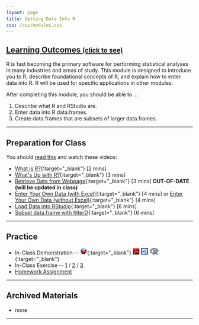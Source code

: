 ```yaml
---
layout: page
title: Getting Data Into R
css: /css/modules.css
---
```


<div class="panel-group-ILOs">
  <div class="panel panel-default">
    <div class="panel-heading">
      <h2 class="panel-title">
        <a data-toggle="collapse" href="#ILOs">Learning Outcomes <small>(click to see)</small></a>
      </h2>
    </div>
    <div id="ILOs" class="panel-collapse collapse">
      <div class="panel-body">
R is fast becoming the primary software for performing statistical analyses in many industries and areas of study.  This module is designed to introduce you to R, describe foundational concepts of R, and explain how to enter data into R.  R will be used for specific applications in other modules.

<p>After completing this module, you should be able to ...</p>

<ol>
  <li>Describe what R and RStudio are.</li>
  <li>Enter data into R data.frames.</li>
  <li>Create data.frames that are subsets of larger data.frames.</li>
</ol>
      </div>
    </div>
  </div>
</div>

----

## Preparation for Class

You should [read this](../../book/4_IntroStats.pdf) and watch these videos:

* [What is R?](https://www.youtube.com/v/TR2bHSJ_eck?version=3&autoplay=1){:target="_blank"} [2 mins] 
* [What's Up with R?](https://www.youtube.com/v/ZwYQPtU2Pa0?version=3&autoplay=1&start=1&end=111){:target="_blank"} [3 mins]
* [Retrieve Data from Webpage](https://vimeo.com/user45324800/ncstats-preparedatawebpage){:target="_blank"} [3 mins] **OUT-OF-DATE (will be updated in class)**
* [Enter Your Own Data (with Excel)](https://vimeo.com/user45324800/ncstats-preparedataexcel){:target="_blank"} [4 mins] or [Enter Your Own Data (without Excel)](https://vimeo.com/user45324800/ncstats-preparedatatextfile){:target="_blank"} [4 mins]
* [Load Data into RStudio](https://vimeo.com/user45324800/ncstats-loadcsvrstudio){:target="_blank"} [6 mins]
* [Subset data.frame with filterD](https://vimeo.com/user45324800/filterd){:target="_blank"} [6 mins]

----

## Practice

* In-Class Demonstration -- [![Web](../../img/web.png)](RHO.html){:target="_blank"}  [![PDF](../../img/pdf.png)](RHO.pdf) [![MSWord](../../img/word.png)](RHO.docx)  [![R](../../img/Rlogo.png)](RHO.R){:target="_blank"}
* In-Class Exercise -- [1](CE1) / [2](CE2) / [3](CE3)
* [Homework Assignment](HW)

----

## Archived Materials

* none

----
